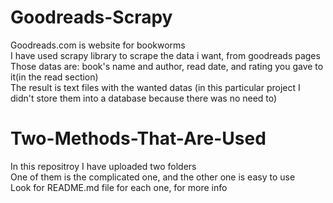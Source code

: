 # Goodreads-Scrapy
Goodreads.com is website for bookworms<br>
I have used scrapy library to scrape the data i want, from goodreads pages<br>
Those datas are: book's name and author, read date, and rating you gave to it(in the read section)<br>
The result is text files with the wanted datas (in this particular project I didn't store them into a database because there was no need to)<br>

# Two-Methods-That-Are-Used
In this repositroy I have uploaded two folders<br>
One of them is the complicated one, and the other one is easy to use<br>
Look for README.md file for each one, for more info
